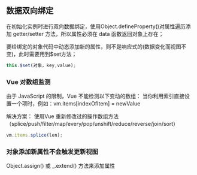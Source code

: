## 数据双向绑定
在初始化实例时进行双向数据绑定，使用Object.defineProperty()对属性遍历添加 getter/setter 方法，所以属性必须在 data 函数返回对象上存在；

要给绑定的对象代码中动态添加新的属性，则不是响应式的(数据变化而视图不变)，此时需要用到$set方法；

```javascript
this.$set(对象，key,value);
```

### Vue 对数组监测
由于 JavaScript 的限制，Vue 不能检测以下变动的数组：
当你利用索引直接设置一个项时，例如：vm.items[indexOfItem] = newValue

解决方案：
使用Vue 重新修改过的操作数组方法（splice/push/filter/map/every/pop/unshift/reduce/reverse/join/sort）
```javascript
vm.items.splice(len);
```
### 对象添加新属性不会触发更新视图
Object.assign() 或 _.extend() 方法来添加属性
